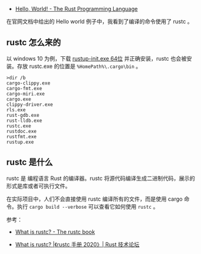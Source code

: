 * [Hello, World! - The Rust Programming Language](https://doc.rust-lang.org/book/ch01-02-hello-world.html)

在官网文档中给出的 Hello world 例子中，我看到了编译的命令使用了 rustc 。

## rustc 怎么来的

以 windows 10 为例，下载 [rustup-init.exe 64位](https://static.rust-lang.org/rustup/dist/x86_64-pc-windows-msvc/rustup-init.exe) 并正确安装，rustc 也会被安装。存放 rustc.exe 的位置是 `%HomePath%\.cargo\bin` 。

```shell
>dir /b
cargo-clippy.exe
cargo-fmt.exe
cargo-miri.exe
cargo.exe
clippy-driver.exe
rls.exe
rust-gdb.exe
rust-lldb.exe
rustc.exe
rustdoc.exe
rustfmt.exe
rustup.exe
```

## rustc 是什么

rustc 是 编程语言 Rust 的编译器。rustc 将源代码编译生成二进制代码，展示的形式是库或者可执行文件。

在实际项目中，人们不会直接使用 rustc 编译所有的文件，而是使用 cargo 命令。执行 `cargo build --verbose` 可以查看它如何使用 `rustc` 。

参考：

* [What is rustc? - The rustc book](https://doc.rust-lang.org/rustc/what-is-rustc.html)

* [What is rustc? |《rustc 手册 2020》| Rust 技术论坛](https://learnku.com/docs/rustc-book/2020/what-is-rustc/8859)